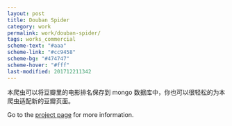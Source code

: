```yaml
---
layout: post
title: Douban Spider
category: work
permalink: work/douban-spider/
tags: works_commercial
scheme-text: "#aaa"
scheme-link: "#cc9458"
scheme-bg: "#474747"
scheme-hover: "#fff"
last-modified: 201712211342
---
```


本爬虫可以将豆瓣里的电影排名保存到 mongo 数据库中，你也可以很轻松的为本爬虫适配新的豆瓣页面。

Go to the [project page](https://github.com/tearfulDalvik/douban-spider/) for more information.
